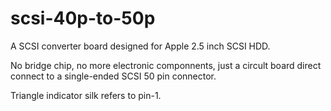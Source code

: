 # scsi-40p-to-50p
A SCSI converter board designed for Apple 2.5 inch SCSI HDD.

No bridge chip, no more electronic componnents, just a circult board direct connect to a single-ended SCSI 50 pin connector.

Triangle indicator silk refers to pin-1.

